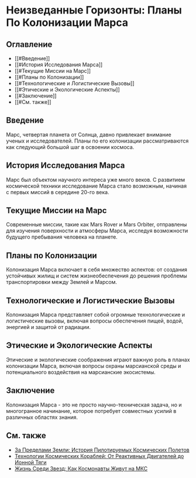 # Неизведанные Горизонты: Планы По Колонизации Марса

## Оглавление
- [[#Введение]]
- [[#История Исследования Марса]]
- [[#Текущие Миссии на Марс]]
- [[#Планы по Колонизации]]
- [[#Технологические и Логистические Вызовы]]
- [[#Этические и Экологические Аспекты]]
- [[#Заключение]]
- [[#См. также]]

## Введение
Марс, четвертая планета от Солнца, давно привлекает внимание ученых и исследователей. Планы по его колонизации рассматриваются как следующий большой шаг в освоении космоса.

## История Исследования Марса
Марс был объектом научного интереса уже много веков. С развитием космической техники исследование Марса стало возможным, начиная с первых миссий в середине 20-го века.

## Текущие Миссии на Марс
Современные миссии, такие как Mars Rover и Mars Orbiter, отправлены для изучения поверхности и атмосферы Марса, исследуя возможности будущего пребывания человека на планете.

## Планы по Колонизации
Колонизация Марса включает в себя множество аспектов: от создания устойчивых жилищ и систем жизнеобеспечения до решения проблемы транспортировки между Землей и Марсом.

## Технологические и Логистические Вызовы
Колонизация Марса представляет собой огромные технологические и логистические вызовы, включая вопросы обеспечения пищей, водой, энергией и защитой от радиации.

## Этические и Экологические Аспекты
Этические и экологические соображения играют важную роль в планах колонизации Марса, включая вопросы охраны марсианской среды и потенциального воздействия на марсианские экосистемы.

## Заключение
Колонизация Марса - это не просто научно-техническая задача, но и многогранное начинание, которое потребует совместных усилий в различных областях знания.

## См. также
- [За Пределами Земли: История Пилотируемых Космических Полетов](beyond-earth-manned-spaceflights.md)
- [Технологии Космических Кораблей: От Реактивных Двигателей до Ионной Тяги](spacecraft-technology.md)
- [Жизнь Среди Звезд: Как Космонавты Живут на МКС](life-among-the-stars.md)
